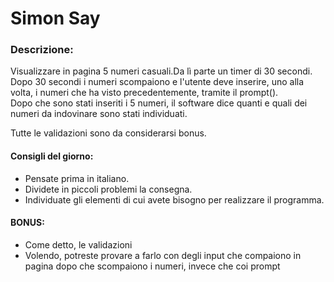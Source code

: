 # Simon Say

### Descrizione:
Visualizzare in pagina 5 numeri casuali.Da lì parte un timer di 30 secondi.<br>
Dopo 30 secondi i numeri scompaiono e l'utente deve inserire, uno alla volta, i numeri che ha visto precedentemente, tramite il prompt(). <br>
Dopo che sono stati inseriti i 5 numeri, il software dice quanti e quali dei numeri da indovinare sono stati individuati. <br>

Tutte le validazioni sono da considerarsi bonus.
#### Consigli del giorno:
* Pensate prima in italiano.
* Dividete in piccoli problemi la consegna.
* Individuate gli elementi di cui avete bisogno per realizzare il programma.
#### BONUS:
* Come detto, le validazioni 
* Volendo, potreste provare a farlo con degli input che compaiono in pagina dopo che scompaiono i numeri, invece che coi prompt